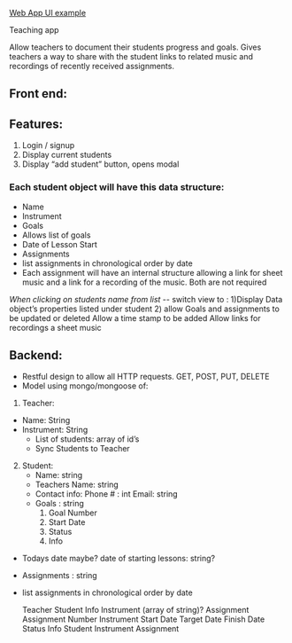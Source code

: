 [Web App UI example](teacher-app-view.png)

Teaching app

Allow teachers to document their students progress and goals. Gives teachers a way to share with the student links to related music and recordings of recently received assignments. 

## Front end:

## Features:
1. Login / signup
2. Display current students
3. Display “add student” button, opens modal

### Each student object will have this data structure: 
  * Name
  * Instrument
* Goals
* Allows list of goals
* Date of Lesson Start
* Assignments
* list assignments in chronological order by date
* Each assignment will have an internal structure allowing a link for sheet music and a link for a recording of the music. Both are not required

*When clicking on students  name from list* -- switch view to :
	1)Display Data object’s properties listed under student
	2) allow Goals and assignments to be updated or deleted
		Allow a time stamp to be added
		Allow links for recordings a sheet music

## Backend:
- Restful design to allow all HTTP requests. GET, POST, PUT, DELETE
- Model using mongo/mongoose of: 

1. Teacher:
  * Name: String
  * Instrument: String
    * List of students: array of id’s
    * Sync Students to Teacher
2. Student:
	* Name: string
	* Teachers Name: string
	* Contact info: Phone # : int
		Email: string
	* Goals : string
		1. Goal Number
		2. Start Date
		3. Status
		4. Info
- Todays date maybe? date of starting lessons: string?
- Assignments : string
- list assignments in chronological order by date

	Teacher
Student
Info
Instrument (array of string)?
Assignment
Assignment Number
Instrument
Start Date
Target Date
Finish Date
Status
Info
Student
Instrument
Assignment
